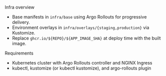 Infra overview

- Base manifests in `infra/base` using Argo Rollouts for progressive delivery.
- Environment overlays in `infra/overlays/{staging,production}` via Kustomize.
- Replace `ghcr.io/${REPO}/${APP_IMAGE_SHA}` at deploy time with the built image.

Requirements

- Kubernetes cluster with Argo Rollouts controller and NGINX Ingress
- kubectl, kustomize (or kubectl kustomize), and argo-rollouts plugin

